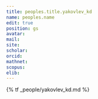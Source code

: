 ```yaml
---
title: peoples.title.yakovlev_kd
name: peoples.name
edit: true
position: gs
avatar:
mail:
site:
scholar:
orcid:
mathnet:
scopus:
elib:
---
```


{% tf _people/yakovlev_kd.md %}
